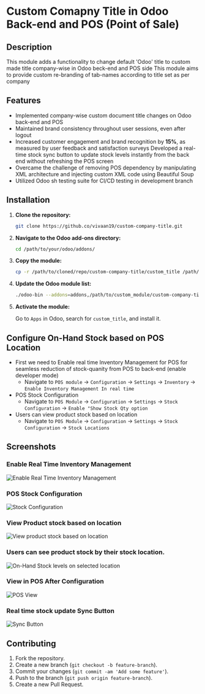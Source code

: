 # Custom Comapny Title in Odoo Back-end and POS (Point of Sale)

## Description

This module adds a functionality to change default 'Odoo' title to custom made title company-wise in Odoo beck-end and POS side
This module aims to provide custom re-branding of tab-names according to title set as per company

## Features

- Implemented company-wise custom document title changes on Odoo back-end and POS
- Maintained brand consistency throughout user sessions, even after logout
- Increased customer engagement and brand recognition by **15%**, as measured by user feedback and satisfaction surveys Developed a real-time stock sync button to update stock levels instantly from the back end without refreshing the POS screen
- Overcame the challenge of removing POS dependency by manipulating XML architecture and injecting custom XML
code using Beautiful Soup
- Utilized Odoo sh testing suite for CI/CD testing in development branch 
  
## Installation

1. **Clone the repository:**

    ```bash
    git clone https://github.co/vivaan19/custom-company-title.git
    ```

2. **Navigate to the Odoo add-ons directory:**

    ```bash
    cd /path/to/your/odoo/addons/
    ```

3. **Copy the module:**

    ```bash
    cp -r /path/to/cloned/repo/custom-company-title/custom_title /path/to/your/odoo/addons/
    ```

4. **Update the Odoo module list:**

    ```bash
    ./odoo-bin --addons=addons,/path/to/custom_module/custom-company-title -d your_database
    ```

5. **Activate the module:**

    Go to `Apps` in Odoo, search for `custom_title`, and install it.

## Configure On-Hand Stock based on POS Location

  - First we need to Enable real time Inventory Management for POS for seamless reduction of stock-quanity from POS to back-end (enable developer mode)
    - Navigate to `POS module` -> `Configuration` -> `Settings` -> `Inventory` -> `Enable Inventory Management In real time`
  - POS Stock Configuration
    - Navigate to `POS Module` -> `Configuration` -> `Settings` -> `Stock Configuration` -> `Enable "Show Stock Qty option`
  - Users can view product stock based on location
    - Navigate to `POS Module` -> `Configuration` -> `Settings` -> `Stock Configuration` -> `Stock Locations` 

## Screenshots

### Enable Real Time Inventory Management 

![Enable Real Time Inventory Management](/screenshots/real_time.png)

### POS Stock Configuration

![Stock Configuration](/screenshots/stock_conf_enable.png)

### View Product stock based on location

![View product stock based on location](/screenshots/stock_config_location.png)

### Users can see product stock by their stock location.

![On-Hand Stock levels on selected location](/screenshots/product_by_loc.png)

### View in POS After Configuration 

![POS View](/screenshots/pos_interface.png)

### Real time stock update Sync Button 

![Sync Button](/screenshots/sync_button.png)


## Contributing

1. Fork the repository.
2. Create a new branch (`git checkout -b feature-branch`).
3. Commit your changes (`git commit -am 'Add some feature'`).
4. Push to the branch (`git push origin feature-branch`).
5. Create a new Pull Request.


